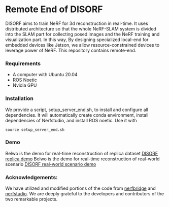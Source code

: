 # Remote End of DISORF
DISORF aims to train NeRF for 3d reconstruction in real-time. It uses distributed architecture so that the whole NeRF-SLAM system is divided into the SLAM part for collecting posed images and the NeRF training and visualization part. In this way, By designing specialized local-end for embedded devices like Jetson, we allow resource-constrained devices to leverage power of NeRF. This repository contains remote-end.

### Requirements
- A computer with Ubuntu 20.04
- ROS Noetic
- Nvidia GPU

### Installation  
We provide a script, setup_server_end.sh, to install and configure all dependencies. It will automatically create conda environment, install dependencies of Nerfstudio, and install ROS noetic. Use it with
```
source setup_server_end.sh
```

### Demo
Belwo is the demo for real-time reconstruction of replica dataset
[DISORF replica demo]([URL_of_the_Youtube_video](https://www.youtube.com/watch?v=F54Ju3NsQ4g&ab_channel=Edward_Li))
Belwo is the demo for real-time reconstruction of real-world scenario
[DISORF real-world scenario demo]([URL_of_the_Youtube_video]([https://www.youtube.com/watch?v=F54Ju3NsQ4g&ab_channel=Edward_Li](https://www.youtube.com/watch?v=34v2ecO8LjE&ab_channel=Edward_Li)))


### Acknowledgements:
We have utilized and modified portions of the code from [nerfbridge](https://github.com/javieryu/nerf_bridge) and [nerfstudio](https://github.com/nerfstudio-project/nerfstudio). We are deeply grateful to the developers and contributors of the two remarkable projects.

